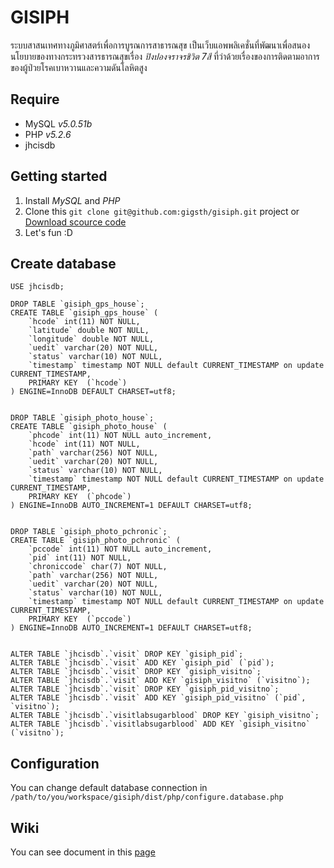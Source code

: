 # GISIPH
ระบบสาสนเทศทางภูมิศาสตร์เพื่อการบูรณการสาธารณสุข เป็นเว็บแอพพลิเคชั่นที่พัฒนาเพื่อสนองนโยบายของทางกระทรวงสารธารณสุขเรื่อง *ปิงปองจราจรชิวิต 7สี* ที่ว่าด้วยเรื่องของการติดตามอาการของผู้ป่วยโรคเบาหวานและความดันโลหิตสูง


## Require
- MySQL  *v5.0.51b*
- PHP *v5.2.6*
- jhcisdb


## Getting started
1. Install *MySQL* and *PHP*
2. Clone this `git clone git@github.com:gigsth/gisiph.git` project or [Download scource code](https://codeload.github.com/gigsth/gisiph/zip/v1.0)
3. Let's fun :D


## Create database
	USE jhcisdb;

	DROP TABLE `gisiph_gps_house`;
	CREATE TABLE `gisiph_gps_house` (
		`hcode` int(11) NOT NULL,
		`latitude` double NOT NULL,
		`longitude` double NOT NULL,
		`uedit` varchar(20) NOT NULL,
		`status` varchar(10) NOT NULL,
		`timestamp` timestamp NOT NULL default CURRENT_TIMESTAMP on update 	CURRENT_TIMESTAMP,
		PRIMARY KEY  (`hcode`)
	) ENGINE=InnoDB DEFAULT CHARSET=utf8;


	DROP TABLE `gisiph_photo_house`;
	CREATE TABLE `gisiph_photo_house` (
		`phcode` int(11) NOT NULL auto_increment,
		`hcode` int(11) NOT NULL,
		`path` varchar(256) NOT NULL,
		`uedit` varchar(20) NOT NULL,
		`status` varchar(10) NOT NULL,
		`timestamp` timestamp NOT NULL default CURRENT_TIMESTAMP on update CURRENT_TIMESTAMP,
		PRIMARY KEY  (`phcode`)
	) ENGINE=InnoDB AUTO_INCREMENT=1 DEFAULT CHARSET=utf8;


	DROP TABLE `gisiph_photo_pchronic`;
	CREATE TABLE `gisiph_photo_pchronic` (
		`pccode` int(11) NOT NULL auto_increment,
		`pid` int(11) NOT NULL,
		`chroniccode` char(7) NOT NULL,
		`path` varchar(256) NOT NULL,
		`uedit` varchar(20) NOT NULL,
		`status` varchar(10) NOT NULL,
		`timestamp` timestamp NOT NULL default CURRENT_TIMESTAMP on update CURRENT_TIMESTAMP,
		PRIMARY KEY  (`pccode`)
	) ENGINE=InnoDB AUTO_INCREMENT=1 DEFAULT CHARSET=utf8;


	ALTER TABLE `jhcisdb`.`visit` DROP KEY `gisiph_pid`;
	ALTER TABLE `jhcisdb`.`visit` ADD KEY `gisiph_pid` (`pid`);
	ALTER TABLE `jhcisdb`.`visit` DROP KEY `gisiph_visitno`;
	ALTER TABLE `jhcisdb`.`visit` ADD KEY `gisiph_visitno` (`visitno`);
	ALTER TABLE `jhcisdb`.`visit` DROP KEY `gisiph_pid_visitno`;
	ALTER TABLE `jhcisdb`.`visit` ADD KEY `gisiph_pid_visitno` (`pid`, `visitno`);
	ALTER TABLE `jhcisdb`.`visitlabsugarblood` DROP KEY `gisiph_visitno`;
	ALTER TABLE `jhcisdb`.`visitlabsugarblood` ADD KEY `gisiph_visitno` (`visitno`);



## Configuration
You can change default database connection in `/path/to/you/workspace/gisiph/dist/php/configure.database.php`

## Wiki
You can see document in this [page](https://github.com/gigsth/gisiph/wiki)
